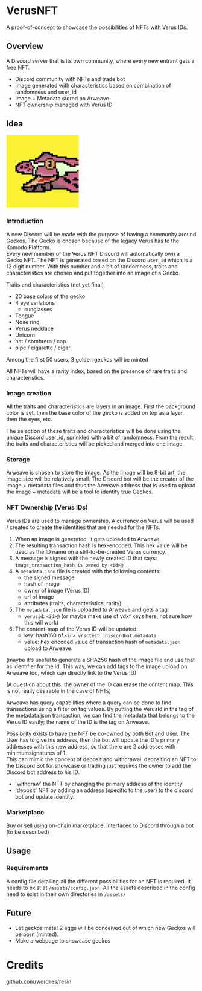 # VerusNFT

A proof-of-concept to showcase the possibilities of NFTs with Verus IDs.

## Overview

A Discord server that is its own community, where every new entrant gets a free NFT.

- Discord community with NFTs and trade bot
- Image generated with characteristics based on combination of randomness and user_id
- Image + Metadata stored on Arweave
- NFT ownership managed with Verus ID

## Idea

![An example Gecko](/gecko-preview.png)

### Introduction

A new Discord will be made with the purpose of having a community around Geckos. The Gecko is chosen because of the legacy Verus has to the Komodo Platform.  
Every new member of the Verus NFT Discord will automatically own a Gecko NFT. The NFT is generated based on the Discord `user_id` which is a 12 digit number. With this number and a bit of randomness, traits and characteristics are chosen and put together into an image of a Gecko.

Traits and characteristics (not yet final)

- 20 base colors of the gecko
- 4 eye variations
  - sunglasses
- Tongue
- Nose ring
- Verus necklace
- Unicorn
- hat / sombrero / cap
- pipe / cigarette / cigar

Among the first 50 users, 3 golden geckos will be minted

All NFTs will have a rarity index, based on the presence of rare traits and characteristics.

### Image creation

All the traits and characteristics are layers in an image. First the background color is set, then the base color of the gecko is added on top as a layer, then the eyes, etc.

The selection of these traits and characteristics will be done using the unique Discord user_id, sprinkled with a bit of randomness. From the result, the traits and characteristics will be picked and merged into one image.

### Storage

Arweave is chosen to store the image. As the image will be 8-bit art, the image size will be relatively small.
The Discord bot will be the creator of the image + metadata files and thus the Arweave address that is used to upload the image + metadata will be a tool to identify true Geckos.

### NFT Ownership (Verus IDs)

Verus IDs are used to manage ownership. A currency on Verus will be used / created to create the identities that are needed for the NFTs.

1. When an image is generated, it gets uploaded to Arweave.
2. The resulting transaction hash is hex-encoded. This hex value will be used as the ID name on a still-to-be-created Verus currency.
3. A message is signed with the newly created ID that says: `image_transaction_hash is owned by <id>@`
4. A `metadata.json` file is created with the following contents:
   - the signed message
   - hash of image
   - owner of image (Verus ID)
   - url of image
   - attributes (traits, characteristics, rarity)
5. The `metadata.json` file is uploaded to Arweave and gets a tag:
   - `verusid`: `<id>@` (or maybe make use of vdxf keys here, not sure how this will work)
6. The content-map of the Verus ID will be updated:
   - key: hash160 of `<id>.vrsctest::discordbot.metadata`
   - value: hex encoded value of transaction hash of `metadata.json` upload to Arweave.

(maybe it's useful to generate a SHA256 hash of the image file and use that as identifier for the id. This way, we can add tags to the image upload on Arweave too, which can directly link to the Verus ID)

(A question about this: the owner of the ID can erase the content map. This is not really desirable in the case of NFTs)

Arweave has query capabilities where a query can be done to find transactions using a filter on tag values. By putting the VerusId in the tag of the metadata.json transaction, we can find the metadata that belongs to the Verus ID easily; the name of the ID is the tag on Arweave.

Possibility exists to have the NFT be co-owned by both Bot and User. The User has to give his address, then the bot will update the ID's primary addresses with this new address, so that there are 2 addresses with minimumsignatures of 1.  
This can mimic the concept of deposit and withdrawal: depositing an NFT to the Discord Bot for showcase or trading just requires the owner to add the Discord bot address to his ID.

- 'withdraw' the NFT by changing the primary address of the identity
- 'deposit' NFT by adding an address (specific to the user) to the discord bot and update identity.

### Marketplace

Buy or sell using on-chain marketplace, interfaced to Discord through a bot
(to be described)

## Usage

### Requirements

A config file detailing all the different possibilities for an NFT is required. It needs to exist at `/assets/config.json`. All the assets described in the config need to exist in their own directories in `/assets/`


## Future

- Let geckos mate! 2 eggs will be conceived out of which new Geckos will be born (minted).
- Make a webpage to showcase geckos

# Credits

github.com/wordlies/resin
